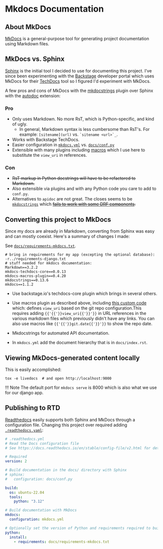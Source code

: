 # Mkdocs Documentation

## About MkDocs

[MkDocs](https://mkdocs.readthedocs.io) is a general-purpose tool for generating
project documentation using Markdown files. 

## MkDocs vs. Sphinx

[Sphinx](sphinx.md) is the initial tool I decided to use for documenting this project.
I've since been experimenting with the [Backstage](backstage.md) developer portal
which uses MkDocs for their [TechDocs](https://backstage.io/docs/features/techdocs/techdocs-overview)
tool so I figured I'd experiment with MkDocs.

A few pros and cons of MkDocs with the [mkdocstrings](https://pawamoy.github.io/mkdocstrings) plugin over Sphinx
with the [autodoc](https://www.sphinx-doc.org/en/master/usage/extensions/autodoc.html) extension:

### Pro

* Only uses Markdown. No more RsT, which is Python-specific, and kind of ugly.
  * In general, Markdown syntax is less cumbersome than RsT's.
    For example: `[sitename](url)` vs. `` `sitename <url>`_ ``.
* Works with Backstage TechDocs.
* Easier configuration in [`mkdocs.yml`]({{view_uri}}/mkdocs.yml)
  vs. [`docs/conf.py`]({{view_uri}}/docs/conf.py) 
* Extensible with many plugins including [macros](https://mkdocs-macros-plugin.readthedocs.io)
  which I use here to substitute the `view_uri` in references.

### Con

* ~~RsT markup in Python docstrings will have to be refactored to Markdown.~~
* Also extensible via plugins and with any Python code you care to add to `conf.py`.
* Alternatives to `apidoc` are not great. The closes seems to be 
  [`mkdocstrings`](https://pawamoy.github.io/mkdocstrings) which
  ~~[fails to work with some DRF components](https://github.com/pawamoy/mkdocstrings/issues/141).~~

## Converting this project to MkDocs

Since my docs are already in Markdown, converting from Sphinx was easy and can mostly coexist.
Here's a summary of changes I made:

See [`docs/requirements-mkdocs.txt`]({{view_uri}}/docs/requirements-mkdocs.txt).
```text
# bring in requirements for my app (excepting the optional database):
-r../requirements-django.txt
# stuff needed for mkdocs documentation:
Markdown==3.2.2
mkdocs-techdocs-core==0.0.13
mkdocs-macros-plugin==0.4.20
mkdocstrings==0.13.6
mkdocs==1.1.2
```

* Use backstage.io's techdocs-core plugin which brings in several others.

* Use macros plugin as described above, including
  [this custom code]({{view_uri}}/mkdocs_macros_main.py) which:
  defines `view_uri` based on the git repo configuration.This requires adding `{{'{{'}}view_uri{{'}}'}}`
  in URL references in the various markdown files which previously didn't have
  any links. You can also use macros like `{{'{{'}}git.date{{'}}'}}` to show the repo
  date.
 
* Mkdocstrings for automated API documentation.

* In `mkdocs.yml` add the document hierarchy that is in `docs/index.rst`.

## Viewing MkDocs-generated content locally

This is easily accomplished:

```
tox -e livedocs  # and open http://localhost:9000
```

!!! Note
    The default port for `mkdocs serve` is 8000 which is also what we use for our django app.

## Publishing to RTD

[Readthedocs](https://readthedocs.io) easily supports both Sphinx and MkDocs through
a configuration file. Changing this project over required adding
[`.readthedocs.yaml`]({{view_uri}}/.readthedocs.yaml):

```yaml
# .readthedocs.yml
# Read the Docs configuration file
# See https://docs.readthedocs.io/en/stable/config-file/v2.html for details

# Required
version: 2

# Build documentation in the docs/ directory with Sphinx
# sphinx:
#   configuration: docs/conf.py

build:
  os: ubuntu-22.04
  tools:
    python: "3.12"

# Build documentation with MkDocs
mkdocs:
  configuration: mkdocs.yml

# Optionally set the version of Python and requirements required to build your docs
python:
  install:
    - requirements: docs/requirements-mkdocs.txt
```

